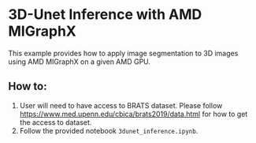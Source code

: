 # 3D-Unet Inference with AMD MIGraphX

This example provides how to apply image segmentation to 3D images using AMD MIGraphX on a given AMD GPU. 

## How to:
1) User will need to have access to BRATS dataset. Please follow https://www.med.upenn.edu/cbica/brats2019/data.html for how to get the access to dataset.
2) Follow the provided notebook `3dunet_inference.ipynb`.
